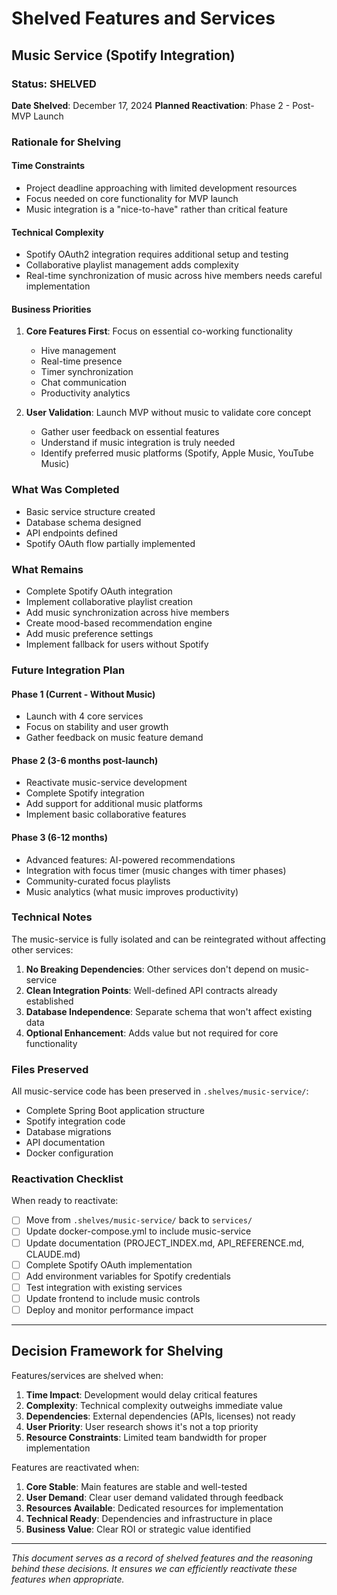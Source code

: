 # Shelved Features and Services

## Music Service (Spotify Integration)

### Status: SHELVED
**Date Shelved**: December 17, 2024
**Planned Reactivation**: Phase 2 - Post-MVP Launch

### Rationale for Shelving

#### Time Constraints
- Project deadline approaching with limited development resources
- Focus needed on core functionality for MVP launch
- Music integration is a "nice-to-have" rather than critical feature

#### Technical Complexity
- Spotify OAuth2 integration requires additional setup and testing
- Collaborative playlist management adds complexity
- Real-time synchronization of music across hive members needs careful implementation

#### Business Priorities
1. **Core Features First**: Focus on essential co-working functionality
   - Hive management
   - Real-time presence
   - Timer synchronization
   - Chat communication
   - Productivity analytics

2. **User Validation**: Launch MVP without music to validate core concept
   - Gather user feedback on essential features
   - Understand if music integration is truly needed
   - Identify preferred music platforms (Spotify, Apple Music, YouTube Music)

### What Was Completed
- Basic service structure created
- Database schema designed
- API endpoints defined
- Spotify OAuth flow partially implemented

### What Remains
- Complete Spotify OAuth integration
- Implement collaborative playlist creation
- Add music synchronization across hive members
- Create mood-based recommendation engine
- Add music preference settings
- Implement fallback for users without Spotify

### Future Integration Plan

#### Phase 1 (Current - Without Music)
- Launch with 4 core services
- Focus on stability and user growth
- Gather feedback on music feature demand

#### Phase 2 (3-6 months post-launch)
- Reactivate music-service development
- Complete Spotify integration
- Add support for additional music platforms
- Implement basic collaborative features

#### Phase 3 (6-12 months)
- Advanced features: AI-powered recommendations
- Integration with focus timer (music changes with timer phases)
- Community-curated focus playlists
- Music analytics (what music improves productivity)

### Technical Notes

The music-service is fully isolated and can be reintegrated without affecting other services:

1. **No Breaking Dependencies**: Other services don't depend on music-service
2. **Clean Integration Points**: Well-defined API contracts already established
3. **Database Independence**: Separate schema that won't affect existing data
4. **Optional Enhancement**: Adds value but not required for core functionality

### Files Preserved

All music-service code has been preserved in `.shelves/music-service/`:
- Complete Spring Boot application structure
- Spotify integration code
- Database migrations
- API documentation
- Docker configuration

### Reactivation Checklist

When ready to reactivate:

- [ ] Move from `.shelves/music-service/` back to `services/`
- [ ] Update docker-compose.yml to include music-service
- [ ] Update documentation (PROJECT_INDEX.md, API_REFERENCE.md, CLAUDE.md)
- [ ] Complete Spotify OAuth implementation
- [ ] Add environment variables for Spotify credentials
- [ ] Test integration with existing services
- [ ] Update frontend to include music controls
- [ ] Deploy and monitor performance impact

---

## Decision Framework for Shelving

Features/services are shelved when:

1. **Time Impact**: Development would delay critical features
2. **Complexity**: Technical complexity outweighs immediate value
3. **Dependencies**: External dependencies (APIs, licenses) not ready
4. **User Priority**: User research shows it's not a top priority
5. **Resource Constraints**: Limited team bandwidth for proper implementation

Features are reactivated when:

1. **Core Stable**: Main features are stable and well-tested
2. **User Demand**: Clear user demand validated through feedback
3. **Resources Available**: Dedicated resources for implementation
4. **Technical Ready**: Dependencies and infrastructure in place
5. **Business Value**: Clear ROI or strategic value identified

---

*This document serves as a record of shelved features and the reasoning behind these decisions. It ensures we can efficiently reactivate these features when appropriate.*